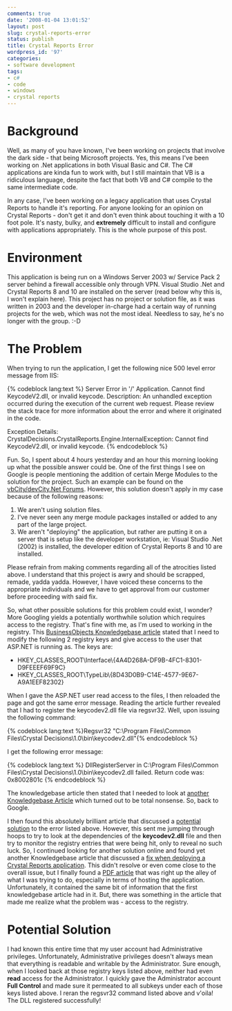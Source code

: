```yaml
---
comments: true
date: '2008-01-04 13:01:52'
layout: post
slug: crystal-reports-error
status: publish
title: Crystal Reports Error
wordpress_id: '97'
categories:
- software development
tags:
- c#
- code
- windows
- crystal reports
---
```


<h1>Background</h1>
Well, as many of you have known, I've been working on projects that involve the dark side - that being Microsoft projects. Yes, this means I've been working on .Net applications in both Visual Basic and C#. The C# applications are kinda fun to work with, but I still maintain that VB is a ridiculous language, despite the fact that both VB and C# compile to the same intermediate code. 

In any case, I've been working on a legacy application that uses Crystal Reports to handle it's reporting. For anyone looking for an opinion on Crystal Reports - don't get it and don't even think about touching it with a 10 foot pole. It's nasty, bulky, and <strong>extremely</strong> difficult to install and configure with applications appropriately. This is the whole purpose of this post. 

<h1>Environment</h1>
This application is being run on a Windows Server 2003 w/ Service Pack 2 server behind a firewall accessible only through VPN. Visual Studio .Net and Crystal Reports 8 and 10 are installed on the server (read below why this is, I won't explain here). This project has no project or solution file, as it was written in 2003 and the developer in-charge had a certain way of running projects for the web, which was not the most ideal. Needless to say, he's no longer with the group. :-D

<h1>The Problem</h1>
When trying to run the application, I get the following nice 500 level error message from IIS:

{% codeblock lang:text %}
Server Error in '/' Application.
Cannot find KeycodeV2.dll, or invalid keycode.
Description: An unhandled exception occurred during the execution 
of the current web request. Please review the stack trace for more 
information about the error and where it originated in the code.

Exception Details: CrystalDecisions.CrystalReports.Engine.InternalException: 
Cannot find KeycodeV2.dll, or invalid keycode.
{% endcodeblock %}

Fun. So, I spent about 4 hours yesterday and an hour this morning looking up what the possible answer could be. One of the first things I see on Google is people mentioning the addition of certain Merge Modules to the solution for the project. Such an example can be found on the <a href="http://www.vbcity.com/forums/topic.asp?tid=67989">vbCity/devCity.Net Forums</a>. However, this solution doesn't apply in my case because of the following reasons:
<ol><li>We aren't using solution files.</li><li>I've never seen any merge module packages installed or added to any part of the large project.</li><li>We aren't "deploying" the application, but rather are putting it on a server that is setup like the developer workstation, ie: Visual Studio .Net (2002) is installed, the developer edition of Crystal Reports 8 and 10 are installed.</li></ol>

Please refrain from making comments regarding all of the atrocities listed above. I understand that this project is awry and should be scrapped, remade, yadda yadda. However, I have voiced these concerns to the appropriate individuals and we have to get approval from our customer before proceeding with said fix. 

So, what other possible solutions for this problem could exist, I wonder? More Googling yields a potentially worthwhile solution which requires access to the registry. That's fine with me, as I'm used to working in the registry. This <a href="http://technicalsupport.businessobjects.com/KanisaSupportSite/search.do?cmd=displayKC&docType=kc&externalId=c2011205&sliceId=&dialogID=14028857&stateId=1%200%2014030461">BusinessObjects Knowledgebase article</a> stated that I need to modify the following 2 registry keys and give access to the user that ASP.NET is running as. The keys are:
<ul><li>HKEY_CLASSES_ROOT\Interface\{4A4D268A-DF9B-4FC1-8301-D9FEEEF69F9C}</li><li>HKEY_CLASSES_ROOT\TypeLib\{8D43D0B9-C14E-4577-9E67-A9A1EEF82302}</li></ul>When I gave the ASP.NET user read access to the files, I then reloaded the page and got the same error message. Reading the article further revealed that I had to register the keycodev2.dll file via regsvr32. Well, upon issuing the following command:

{% codeblock lang:text %}Regsvr32 "C:\Program Files\Common Files\Crystal Decisions\1.0\bin\keycodev2.dll"{% endcodeblock %}

I get the following error message:

{% codeblock lang:text %}
DllRegisterServer in 
C:\Program Files\Common Files\Crystal Decisions\1.0\bin\keycodev2.dll failed. 
Return code was: 0x8002801c
{% endcodeblock %}

The knowledgebase article then stated that I needed to look at <a href="http://technicalsupport.businessobjects.com/KanisaSupportSite/search.do?cmd=displayKC&docType=kc&externalId=c2012603&sliceId=&dialogID=14028959&stateId=1%200%2014030531">another Knowledgebase Article</a> which turned out to be total nonsense. So, back to Google. 

I then found this absolutely brilliant article that discussed a <a href="http://www.cryer.co.uk/brian/windows/trbl_nt_rgsvrfld8002801c.htm">potential solution</a> to the error listed above. However, this sent me jumping through hoops to try to look at the dependencies of the <strong>keycodev2.dll</strong> file and then try to monitor the registry entries that were being hit, only to reveal no such luck. So, I continued looking for another solution online and found yet another Knowledgebase article that discussed a <a href="http://technicalsupport.businessobjects.com/KanisaSupportSite/search.do?cmd=displayKC&docType=kc&externalId=c2010681&sliceId=&dialogID=14024906&stateId=1%200%2014022829">fix when deploying a Crystal Reports application</a>. This didn't resolve or even come close to the overall issue, but I finally found a <a href="http://technicalsupport.businessobjects.com/KanisaSupportSite/search.do?cmd=displayKC&docType=kc&externalId=http--supportbusinessobjectscom-communityCS-TechnicalPapersNoNav-crnetkeycodev2pdfasp&sliceId=&dialogID=14028009&stateId=1%200%2014022865">PDF article</a> that was right up the alley of what I was trying to do, especially in terms of hosting the application. Unfortunately, it contained the same bit of information that the first knowledgebase article had in it. But, there was something in the article that made me realize what the problem was - access to the registry.

<h1>Potential Solution</h1>
I had known this entire time that my user account had Administrative privileges. Unfortunately, Administrative privileges doesn't always mean that everything is readable and writable by the Administrator. Sure enough, when I looked back at those registry keys listed above, neither had even <strong>read</strong> access for the Administrator. I quickly gave the Administrator account <strong>Full Control</strong> and made sure it permeated to all subkeys under each of those keys listed above. I reran the regsvr32 command listed above and v'oila! The DLL registered successfully!
